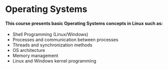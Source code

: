 # Operating Systems

#### This course presents basic Operating Systems concepts in Linux such as:
- Shell Programming (Linux/Windows)
- Processes and communication between processes
- Threads and synchronization methods
- OS architecture
- Memory management
- Linux and Windows kernel programming
